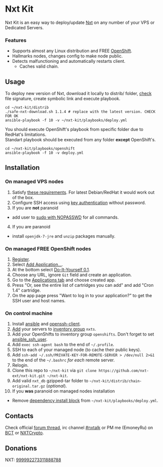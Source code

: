 # Nxt Kit
Nxt Kit is an easy way to deploy/update [Nxt](https://bitcointalk.org/index.php?topic=345619.0) on any number of your VPS or Dedicated Servers. 

### Features
* Supports almost any Linux distribution and FREE [OpenShift](https://www.openshift.com/).
* Hallmarks nodes, changes config to make node public.
* Detects malfunctioning and automatically restarts client.
  * Caches valid chain. 

## Usage
To deploy new version of Nxt, download it locally to distrib/ folder, [check](https://bitcointalk.org/index.php?topic=345619.msg4406124#msg4406124) file signature, create symbolic link and execute playbook. 

```
cd ~/nxt-kit/distrib
./safe-nxt-download.sh 1.1.4 # replace with the latest version. CHECK FOR OK
ansible-playbook -f 10 -v ~/nxt-kit/playbooks/deploy.yml
```

You should execute OpenShift's playbook from specific folder due to RedHat's limitations.  
Standart playbook should be executed from any folder **except** OpenShift's.
```
cd ~/nxt-kit/playbooks/openshift
ansible-playbook -f 10 -v deploy.yml
```

## Installation
### On managed VPS nodes
1. Satisfy [these requirements](http://docs.ansible.com/intro_installation.html#managed-node-requirements). For latest Debian/RedHat it would work out of the box.
2. Configure SSH access using [key authentication](http://lmgtfy.com/?q=ssh+key+authentication) without password.
3. If you are **not** paranoid
  * add user to [sudo with NOPASSWD](http://lmgtfy.com/?q=sudo+nopasswd+all+commands) for all commands.
4. If you are paranoid
  * install `openjdk-7-jre` and `unzip` packages manually.
 
### On managed FREE OpenShift nodes
1. [Register](https://www.openshift.com/app/account/new).
2. Select [Add Application…](https://openshift.redhat.com/app/console/application_types).
3. At the bottom select [Do-It-Yourself 0.1](https://openshift.redhat.com/app/console/application_type/cart!diy-0.1).
4. Choose any URL, ignore `Git` field and create an application.
5. Go to the [Applications tab](https://openshift.redhat.com/app/console/applications) and choose created app. 
6. Press "Or, see the entire list of cartridges you can add" and add "Cron 1.4" cartridge.
7. On the app page press "Want to log in to your application?" to get the SSH user and host names. 
 
### On control machine
1. Install [ansible](http://docs.ansible.com/intro_installation.html#installing-the-control-machine) and [openssh-client](http://lmgtfy.com/?q=how+to+install+openssh-client+on+linux).
2. [Add](https://forums.nxtcrypto.org/viewtopic.php?p=1064#p1064) your servers to [inventory group](http://www.ansibleworks.com/docs/intro_inventory.html) `nxts`.
3. Add your OpenShifts to inventory group `openshifts`. Don't forget to set [ansible_ssh_user](https://forums.nxtcrypto.org/viewtopic.php?p=3688#p3688).
4. Add `exec ssh-agent bash` to the end of `~/.profile`.
5. SSH to each of your managed node (to cache their public keys).
6. Add `ssh-add ~/.ssh/PRIVATE-KEY-FOR-REMOTE-SERVER > /dev/null 2>&1` to the end of the `~/.bashrc` *for each* remote server.
7. Relogin.
8. Clone this repo to `~/nxt-kit` via `git clone https://github.com/nxt-ext/nxt-kit.git ~/nxt-kit`.
9. Add valid `nxt_db` gzipped-tar folder to `~/nxt-kit/distrib/chain-original.tar.gz` (_optional_).
10. If you **was** paranoid on managed nodes installation
  * Remove [dependency install block](https://github.com/nxt-ext/nxt-kit/blob/c546771aad40b52eb113f8dbe368076f2df064b4/playbooks/deploy.yml#L34-L50) from `~/nxt-kit/playbooks/deploy.yml`.
 
## Contacts
Check official [forum thread](https://forums.nxtcrypto.org/viewtopic.php?f=39&t=230), irc channel [#nxtalk](https://bitcointalk.org/index.php?topic=345619.msg5410724#msg5410724) or PM me (EmoneyRu) on [BCT](https://bitcointalk.org/index.php?action=profile;u=125071;sa=summary) or [NXTCrypto](https://forums.nxtcrypto.org/memberlist.php?mode=viewprofile&u=212). 

## Donations
NXT: [999992273311888788](http://87.230.14.1/nxt/nxt.cgi?action=3000&acc=999992273311888788)
